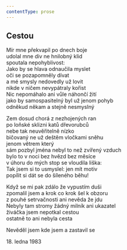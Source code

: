 ```yaml
---
contentType: prose
---
```


## Cestou

Mír mne překvapil po dnech boje  
udolal mne div ne hnilobný klid  
spoutala nepohyblivost:  
Jako by se hlava odnaučila myslet  
oči se pozapomněly dívat  
a mé smysly nedovedly už lovit  
nikde v ničem nevypátraly kořist  
Nic nepomáhalo ani vůle náhončí žití  
jako by samospasitelný byl už jenom pohyb  
odněkud někam a stejně nesmyslný

Zem dosud chorá z nezhojených ran  
po loňské sklizni katů dřevorubců  
nebe tak neuvěřitelně nízko  
bičovaný ne už deštěm vločkami sněhu  
jenom větrem který  
sám pozbyl jména nebyl to než zvířený vzduch  
bylo to v noci bez hvězd bez měsíce  
v úhoru do mých stop se vloudila liška:  
Tak jsem si to usmyslel: jen mít motiv  
popílit si dát se do šíleného běhu!

Když se mi pak zdálo že vypustím duši  
zpomalil jsem a krok co krok šel k obzoru  
z pouhé setrvačnosti ani nevěda že jdu  
Nebyly tam stromy žádný milník ani ukazatel  
živáčka jsem nepotkal cestou  
ostatně to ani nebyla cesta

Nevěděl jsem kde jsem a zastavil se

18\. ledna 1983
